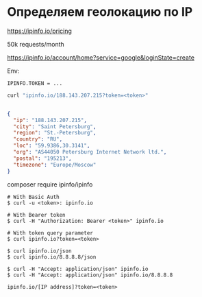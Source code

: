 # Определяем геолокацию по IP

https://ipinfo.io/pricing

50k requests/month

https://ipinfo.io/account/home?service=google&loginState=create

Env: 
```
IPINFO.TOKEN = ...
```

```sh
curl "ipinfo.io/188.143.207.215?token=<token>"
```

```json

{
  "ip": "188.143.207.215",
  "city": "Saint Petersburg",
  "region": "St.-Petersburg",
  "country": "RU",
  "loc": "59.9386,30.3141",
  "org": "AS44050 Petersburg Internet Network ltd.",
  "postal": "195213",
  "timezone": "Europe/Moscow"
}
```

composer require ipinfo/ipinfo

```shell
# With Basic Auth
$ curl -u <token>: ipinfo.io

# With Bearer token
$ curl -H "Authorization: Bearer <token>" ipinfo.io

# With token query parameter
$ curl ipinfo.io?token=<token>

$ curl ipinfo.io/json
$ curl ipinfo.io/8.8.8.8/json

$ curl -H "Accept: application/json" ipinfo.io
$ curl -H "Accept: application/json" ipinfo.io/8.8.8.8

ipinfo.io/[IP address]?token=<token>
```